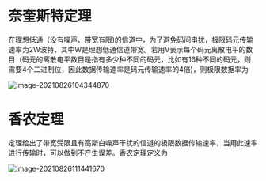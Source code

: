 # 奈奎斯特定理

在理想低通（没有噪声、带宽有限)的信道中，为了避免码间串扰，极限码元传输速率为2W波特，其中W是理想低通信道带宽。若用V表示每个码元离散电平的数目（码元的离散电平数目是指有多少种不同的码元，比如有16种不同的码元，则需要4个二进制位，因此数据传输速率是码元传输速率的4倍)，则极限数据率为

![image-20210826104344870](https://raw.githubusercontent.com/SNIKCHS/MDImage/main/img/image-20210826104344870.png)

# 香农定理

定理给出了带宽受限且有高斯白噪声干扰的信道的极限数据传输速率，当用此速率进行传输时，可以做到不产生误差。香农定理定义为

![image-20210826111441670](https://raw.githubusercontent.com/SNIKCHS/MDImage/main/img/image-20210826111441670.png)